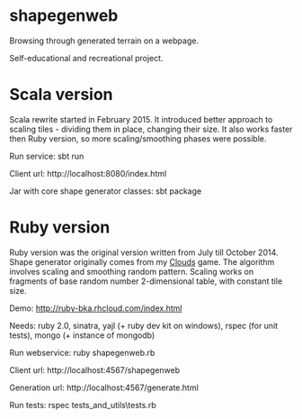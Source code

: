 shapegenweb
===========

Browsing through generated terrain on a webpage.

Self-educational and recreational project.

Scala version
===========
Scala rewrite started in February 2015.  It introduced better approach to scaling tiles - dividing them in place, changing their size.  It also works faster then Ruby version, so more scaling/smoothing phases were possible.

Run service: sbt run

Client url: http://localhost:8080/index.html

Jar with core shape generator classes: sbt package

Ruby version
===========

Ruby version was the original version written from July till October 2014.  Shape generator originally comes from my [Clouds](https://github.com/bartekkalinka/clouds) game.  The algorithm involves scaling and smoothing random pattern.  Scaling works on fragments of base random number 2-dimensional table, with constant tile size.

Demo: http://ruby-bka.rhcloud.com/index.html

Needs: ruby 2.0, sinatra, yajl (+ ruby dev kit on windows), rspec (for unit tests), mongo (+ instance of mongodb)

Run webservice: ruby shapegenweb.rb

Client url: http://localhost:4567/shapegenweb

Generation url: http://localhost:4567/generate.html

Run tests: rspec tests_and_utils\tests.rb
